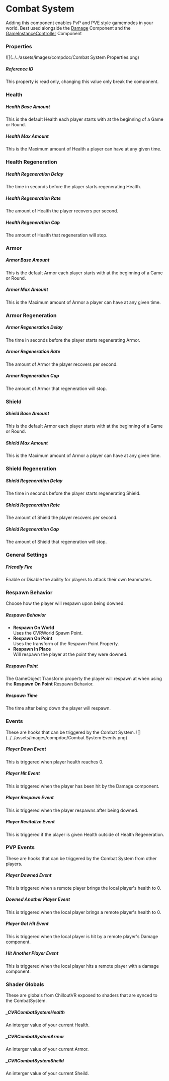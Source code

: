 # Combat System <div class="whitelisted" data-list="W"></div>
Adding this component enables PvP and PVE style gamemodes in your world. Best used alongside the [Damage](damage.md) Component and the [GameInstanceController](game-instance-controller.md) Component

### Properties
![](../../assets/images/compdoc/Combat System Properties.png)

##### Reference ID
This property is read only, changing this value only break the component.

### Health
##### Health Base Amount
This is the default Health each player starts with at the beginning of a Game or Round.
##### Health Max Amount
This is the Maximum amount of Health a player can have at any given time.

### Health Regeneration
##### Health Regeneration Delay
The time in seconds before the player starts regenerating Health.
##### Health Regeneration Rate
The amount of Health the player recovers per second.
##### Health Regeneration Cap
The amount of Health that regeneration will stop.

### Armor
##### Armor Base Amount
This is the default Armor each player starts with at the beginning of a Game or Round.
##### Armor Max Amount
This is the Maximum amount of Armor a player can have at any given time.

### Armor Regeneration
##### Armor Regeneration Delay
The time in seconds before the player starts regenerating Armor.
##### Armor Regeneration Rate
The amount of Armor the player recovers per second.
##### Armor Regeneration Cap
The amount of Armor that regeneration will stop.

### Shield
##### Shield Base Amount
This is the default Armor each player starts with at the beginning of a Game or Round.
##### Shield Max Amount
This is the Maximum amount of Armor a player can have at any given time.

### Shield Regeneration
##### Shield Regeneration Delay
The time in seconds before the player starts regenerating Shield.
##### Shield Regeneration Rate
The amount of Shield the player recovers per second.
##### Shield Regeneration Cap
The amount of Shield that regeneration will stop.

### General Settings
##### Friendly Fire
Enable or Disable the ability for players to attack their own teammates.

### Respawn Behavior

Choose how the player will respawn upon being downed.

##### Respawn Behavior
+ **Respawn On World**  
  Uses the CVRWorld Spawn Point.
+ **Respawn On Point**  
  Uses the transform of the Respawn Point Property.
+ **Respawn In Place**  
  Will respawn the player at the point they were downed.
##### Respawn Point
The GameObject Transform property the player will respawn at when using the **Respawn On Point** Respawn Behavior.
##### Respawn Time
The time after being down the player will respawn.

### Events
These are hooks that can be triggered by the Combat System.
![](../../assets/images/compdoc/Combat System Events.png)
##### Player Down Event
This is triggered when player health reaches 0.
##### Player Hit Event
This is triggered when the player has been hit by the Damage component.
##### Player Respawn Event
This is triggered when the player respawns after being downed.
##### Player Revitalize Event
This is triggered if the player is given Health outside of Health Regeneration.

### PVP Events
These are hooks that can be triggered by the Combat System from other players.
##### Player Downed Event
This is triggered when a remote player brings the local player's health to 0.
##### Downed Another Player Event
This is triggered when the local player brings a remote player's health to 0.
##### Player Got Hit Event
This is triggered when the local player is hit by a remote player's Damage component.
##### Hit Another Player Event
This is triggered when the local player hits a remote player with a damage component.

### Shader Globals
These are globals from ChilloutVR exposed to shaders that are synced to the CombatSystem.

##### _CVRCombatSystemHealth
An interger value of your current Health.
##### _CVRCombatSystemArmor
An interger value of your current Armor.
##### _CVRCombatSystemSheild
An interger value of your current Sheild.